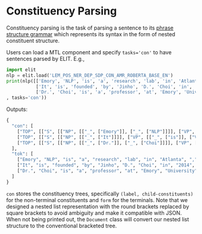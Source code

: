 # Constituency Parsing

Constituency parsing is the task of parsing a sentence to its [phrase structure grammar](https://en.wikipedia.org/wiki/Phrase_structure_grammar) which represents its syntax in the form of nested constituent structure. 

Users can load a MTL component and specify `tasks='con'` to have sentences parsed by ELIT. E.g.,

```python
import elit
nlp = elit.load('LEM_POS_NER_DEP_SDP_CON_AMR_ROBERTA_BASE_EN')
print(nlp([['Emory', 'NLP', 'is', 'a', 'research', 'lab', 'in', 'Atlanta', ',', 'GA', '.'], 
           ['It', 'is', 'founded', 'by', 'Jinho', 'D.', 'Choi', 'in', '2014', '.'], 
           ['Dr.', 'Choi', 'is', 'a', 'professor', 'at', 'Emory', 'University', '.']]
, tasks='con'))
```

Outputs:

```python
{
  "con": [
    ["TOP", [["S", [["NP", [["_", ["Emory"]], ["_", ["NLP"]]]], ["VP", [["_", ["is"]], ["NP", [["NP", [["_", ["a"]], ["_", ["research"]], ["_", ["lab"]]]], ["PP", [["_", ["in"]], ["NP", [["NP", [["_", ["Atlanta"]]]], ["_", [","]], ["NP", [["_", ["GA"]]]]]]]]]]]], ["_", ["."]]]]]],
    ["TOP", [["S", [["NP", [["_", ["It"]]]], ["VP", [["_", ["is"]], ["VP", [["_", ["founded"]], ["PP", [["_", ["by"]], ["NP", [["_", ["Jinho"]], ["_", ["D."]], ["_", ["Choi"]]]]]], ["PP", [["_", ["in"]], ["NP", [["_", ["2014"]]]]]]]]]], ["_", ["."]]]]]],
    ["TOP", [["S", [["NP", [["_", ["Dr."]], ["_", ["Choi"]]]], ["VP", [["_", ["is"]], ["NP", [["NP", [["_", ["a"]], ["_", ["professor"]]]], ["PP", [["_", ["at"]], ["NP", [["_", ["Emory"]], ["_", ["University"]]]]]]]]]], ["_", ["."]]]]]]
  ],
  "tok": [
    ["Emory", "NLP", "is", "a", "research", "lab", "in", "Atlanta", ",", "GA", "."],
    ["It", "is", "founded", "by", "Jinho", "D.", "Choi", "in", "2014", "."],
    ["Dr.", "Choi", "is", "a", "professor", "at", "Emory", "University", "."]
  ]
}
```

`con` stores the constituency trees, specifically `(label, child-constituents)` for the non-terminal constituents and `form` for the terminals. Note that we designed a nested list representation with the round brackets replaced by square brackets to avoid ambiguity and make it compatible with JSON. When not being printed out, the `Document` class will convert our nested list structure to the conventional bracketed tree.
